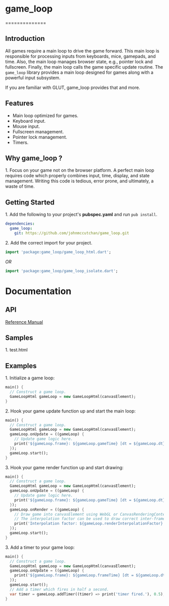 # game_loop #
==============

## Introduction ##

All games require a main loop to drive the game forward. This main loop is responsible for
processing inputs from keyboards, mice, gamepads, and time. Also, the main loop
manages browser state, e.g., pointer lock and fullscreen. Finally, the main loop
calls the game specific update routine. The `game_loop` library
provides a main loop designed for games along with a powerful input subsystem.

If you are familiar with GLUT, game_loop provides that and more.

## Features ##

* Main loop optimized for games.
* Keyboard input.
* Mouse input.
* Fullscreen management.
* Pointer lock management.
* Timers.

## Why game_loop ? ##

1\. Focus on your game not on the browser platform. A perfect main loop requires
code which properly combines input, time, display, and state management. Writing
this code is tedious, error prone, and ultimately, a waste of time.

## Getting Started ##

1\. Add the following to your project's **pubspec.yaml** and run ```pub install```.

```yaml
dependencies:
  game_loop:
    git: https://github.com/johnmccutchan/game_loop.git
```

2\. Add the correct import for your project. 

```dart
import 'package:game_loop/game_loop_html.dart';
```

*OR*

```dart
import 'package:game_loop/game_loop_isolate.dart';
```

# Documentation #

## API ##

[Reference Manual](http://www.dartgamedevs.org/packages/game_loop/docs/)

## Samples ##

1\. test.html

## Examples ##

1\. Initialize a game loop:

```dart
main() {
  // Construct a game loop.
  GameLoopHtml gameLoop = new GameLoopHtml(canvasElement);
}
```

2\. Hook your game update function up and start the main loop:

```dart
main() {
  // Construct a game loop.
  GameLoopHtml gameLoop = new GameLoopHtml(canvasElement);
  gameLoop.onUpdate = ((gameLoop) {
    // Update game logic here.
    print('${gameLoop.frame}: ${gameLoop.gameTime} [dt = ${gameLoop.dt}].');
  });
  gameLoop.start();
}
```

3\. Hook your game render function up and start drawing:

```dart
main() {
  // Construct a game loop.
  GameLoopHtml gameLoop = new GameLoopHtml(canvasElement);
  gameLoop.onUpdate = ((gameLoop) {
    // Update game logic here.
    print('${gameLoop.frame}: ${gameLoop.gameTime} [dt = ${gameLoop.dt}].');
  });
  gameLoop.onRender = ((gameLoop) {
    // Draw game into canvasElement using WebGL or CanvasRenderingContext here.
    // The interpolation factor can be used to draw correct inter-frame
  	print('Interpolation factor: ${gameLoop.renderInterpolationFactor}');
  });
  gameLoop.start();
}
```

3\. Add a timer to your game loop:

```dart
main() {
  // Construct a game loop.
  GameLoopHtml gameLoop = new GameLoopHtml(canvasElement);
  gameLoop.onUpdate = ((gameLoop) {
    print('${gameLoop.frame}: ${gameLoop.frameTime} [dt = ${gameLoop.dt}].');
  });
  gameLoop.start();
  // Add a timer which fires in half a second.
  var timer = gameLoop.addTimer((timer) => print('timer fired.'), 0.5);
}
```
